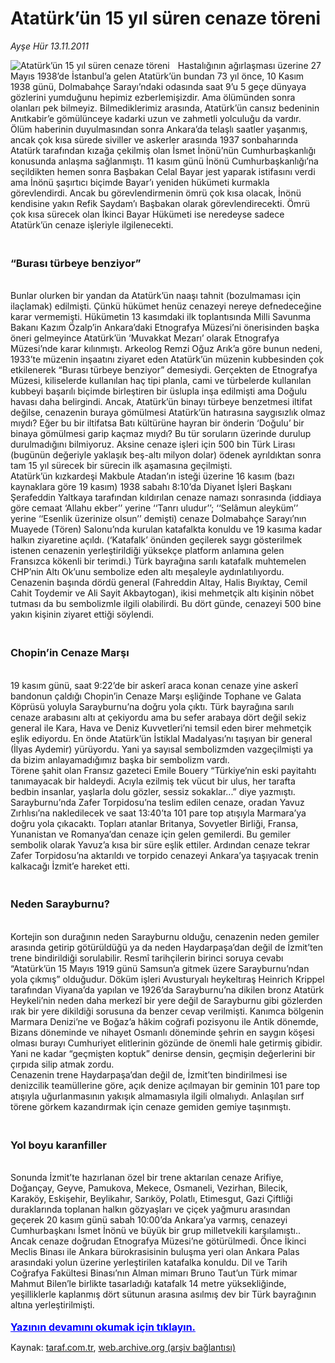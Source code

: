 # Atatürk’ün 15 yıl süren cenaze töreni

*Ayşe Hür 13.11.2011*

<div class="yazi"><img align="left" alt="Atatürk’ün 15 yıl süren cenaze töreni" border="0" src="http://www.taraf.com.tr/fotoraflar/makaleler/ataturk-un-15-yil-suren-cenaze-toreni_6551_orijinal.jpg" style="border-right-width:10px; border-color:#FFFFFF"/>Hastalığının ağırlaşması üzerine 27 Mayıs 1938’de İstanbul’a gelen Atatürk’ün bundan 73 yıl önce, 10 Kasım 1938 günü, Dolmabahçe Sarayı’ndaki odasında saat 9’u 5 geçe dünyaya gözlerini yumduğunu hepimiz ezberlemişizdir. Ama ölümünden sonra olanları pek bilmeyiz. Bilmediklerimiz arasında, Atatürk’ün cansız bedeninin Anıtkabir’e gömülünceye kadarki uzun ve zahmetli yolculuğu da vardır. <br/>Ölüm haberinin duyulmasından sonra Ankara’da telaşlı saatler yaşanmış, ancak çok kısa sürede siviller ve askerler arasında 1937 sonbaharında Atatürk tarafından kızağa çekilmiş olan İsmet İnönü’nün Cumhurbaşkanlığı konusunda anlaşma sağlanmıştı. 11 kasım günü İnönü Cumhurbaşkanlığı’na seçildikten hemen sonra Başbakan Celal Bayar jest yaparak istifasını verdi ama İnönü şaşırtıcı biçimde Bayar’ı yeniden hükümeti kurmakla görevlendirdi. Ancak bu görevlendirmenin ömrü çok kısa olacak, İnönü kendisine yakın Refik Saydam’ı Başbakan olarak görevlendirecekti. Ömrü çok kısa sürecek olan İkinci Bayar Hükümeti ise neredeyse sadece Atatürk’ün cenaze işleriyle ilgilenecekti.   
<h3><br/>“Burası türbeye benziyor”</h3><br/>Bunlar olurken bir yandan da Atatürk’ün naaşı tahnit (bozulmaması için ilaçlamak) edilmişti. Çünkü hükümet henüz cenazeyi nereye defnedeceğine karar vermemişti. Hükümetin 13 kasımdaki ilk toplantısında Milli Savunma Bakanı Kazım Özalp’in Ankara’daki Etnografya Müzesi’ni önerisinden başka öneri gelmeyince Atatürk’ün ‘Muvakkat Mezarı’ olarak Etnografya Müzesi’nde karar kılınmıştı. Arkeolog Remzi Oğuz Arık’a göre bunun nedeni, 1933’te müzenin inşaatını ziyaret eden Atatürk’ün müzenin kubbesinden çok etkilenerek “Burası türbeye benziyor” demesiydi. Gerçekten de Etnografya Müzesi, kiliselerde kullanılan haç tipi planla, cami ve türbelerde kullanılan kubbeyi başarılı biçimde birleştiren bir üslupla inşa edilmişti ama Doğulu havası daha belirgindi. Ancak, Atatürk’ün binayı türbeye benzetmesi iltifat değilse, cenazenin buraya gömülmesi Atatürk’ün hatırasına saygısızlık olmaz mıydı? Eğer bu bir iltifatsa Batı kültürüne hayran bir önderin ‘Doğulu’ bir binaya gömülmesi garip kaçmaz mıydı? Bu tür soruların üzerinde durulup durulmadığını bilmiyoruz. Aksine cenaze işleri için 500 bin Türk Lirası (bugünün değeriyle yaklaşık beş-altı milyon dolar) ödenek ayrıldıktan sonra tam 15 yıl sürecek bir sürecin ilk aşamasına geçilmişti. <br/>Atatürk’ün kızkardeşi Makbule Atadan’ın isteği üzerine 16 kasım (bazı kaynaklara göre 19 kasım) 1938 sabahı 8:10’da Diyanet İşleri Başkanı Şerafeddin Yaltkaya tarafından kıldırılan cenaze namazı sonrasında (iddiaya göre cemaat ‘Allahu ekber’’ yerine ‘‘Tanrı uludur’’; ‘‘Selâmun aleyküm’’ yerine ‘‘Esenlik üzerinize olsun’’ demişti) cenaze Dolmabahçe Sarayı’nın Muayede (Tören) Salonu’nda kurulan katafalkta konuldu ve 19 kasıma kadar halkın ziyaretine açıldı. (‘Katafalk’ önünden geçilerek saygı gösterilmek istenen cenazenin yerleştirildiği yüksekçe platform anlamına gelen Fransızca kökenli bir terimdi.) Türk bayrağına sarılı katafalk muhtemelen CHP’nin Altı Ok’unu sembolize eden altı meşaleyle aydınlatılıyordu. Cenazenin başında dördü general (Fahreddin Altay, Halis Bıyıktay, Cemil Cahit Toydemir ve Ali Sayit Akbaytogan), ikisi mehmetçik altı kişinin nöbet tutması da bu sembolizmle ilgili olabilirdi. Bu dört günde, cenazeyi 500 bine yakın kişinin ziyaret ettiği söylendi.   
<h3><br/>Chopin’in Cenaze Marşı</h3><br/>19 kasım günü, saat 9:22’de bir askerî araca konan cenaze yine askerî bandonun çaldığı Chopin’in Cenaze Marşı eşliğinde Tophane ve Galata Köprüsü yoluyla Sarayburnu’na doğru yola çıktı. Türk bayrağına sarılı cenaze arabasını altı at çekiyordu ama bu sefer arabaya dört değil sekiz general ile Kara, Hava ve Deniz Kuvvetleri’ni temsil eden birer mehmetçik eşlik ediyordu. En önde Atatürk’ün İstiklal Madalyası’nı taşıyan bir general (İlyas Aydemir) yürüyordu. Yani ya sayısal sembolizmden vazgeçilmişti ya da bizim anlayamadığımız başka bir sembolizm vardı. <br/>Törene şahit olan Fransız gazeteci Emile Bouery “Türkiye’nin eski payitahtı tanımayacak bir haldeydi. Acıyla ezilmiş tek vücut bir ulus, her tarafta bedbin insanlar, yaşlarla dolu gözler, sessiz sokaklar...” diye yazmıştı. <br/>Sarayburnu’nda Zafer Torpidosu’na teslim edilen cenaze, oradan Yavuz Zırhlısı’na nakledilecek ve saat 13:40’ta 101 pare top atışıyla Marmara’ya doğru yola çıkacaktı. Topları atanlar Britanya, Sovyetler Birliği, Fransa, Yunanistan ve Romanya’dan cenaze için gelen gemilerdi. Bu gemiler sembolik olarak Yavuz’a kısa bir süre eşlik ettiler. Ardından cenaze tekrar Zafer Torpidosu’na aktarıldı ve torpido cenazeyi Ankara’ya taşıyacak trenin kalkacağı İzmit’e hareket etti. <b> </b>
<h3><br/>Neden Sarayburnu? </h3><br/>Kortejin son durağının neden Sarayburnu olduğu, cenazenin neden gemiler arasında getirip götürüldüğü ya da neden Haydarpaşa’dan değil de İzmit’ten trene bindirildiği sorulabilir. Resmî tarihçilerin birinci soruya cevabı “Atatürk’ün 15 Mayıs 1919 günü Samsun’a gitmek üzere Sarayburnu’ndan yola çıkmış” olduğudur. Döküm işleri Avusturyalı heykeltıraş Heinrich Krippel tarafından Viyana’da yapılan ve 1926’da Sarayburnu’na dikilen bronz Atatürk Heykeli’nin neden daha merkezî bir yere değil de Sarayburnu gibi gözlerden ırak bir yere dikildiği sorusuna da benzer cevap verilmişti. Kanımca bölgenin Marmara Denizi’ne ve Boğaz’a hâkim coğrafi pozisyonu ile Antik dönemde, Bizans döneminde ve nihayet Osmanlı döneminde şehrin en saygın köşesi olması burayı Cumhuriyet elitlerinin gözünde de önemli hale getirmiş gibidir. Yani ne kadar “geçmişten koptuk” denirse densin, geçmişin değerlerini bir çırpıda silip atmak zordu. <br/>Cenazenin trene Haydarpaşa’dan değil de, İzmit’ten bindirilmesi ise denizcilik teamüllerine göre, açık denize açılmayan bir geminin 101 pare top atışıyla uğurlanmasının yakışık almamasıyla ilgili olmalıydı. Anlaşılan sırf törene görkem kazandırmak için cenaze gemiden gemiye taşınmıştı. <b> </b>
<h3><br/>Yol boyu karanfiller</h3><br/>Sonunda İzmit’te hazırlanan özel bir trene aktarılan cenaze Arifiye, Doğançay, Geyve, Pamukova, Mekece, Osmaneli, Vezirhan, Bilecik, Karaköy, Eskişehir, Beylikahır, Sarıköy, Polatlı, Etimesgut, Gazi Çiftliği duraklarında toplanan halkın gözyaşları ve çiçek yağmuru arasından geçerek 20 kasım günü sabah 10:00’da Ankara’ya varmış, cenazeyi Cumhurbaşkanı İsmet İnönü ve büyük bir grup milletvekili karşılamıştı.. <br/>Ancak cenaze doğrudan Etnografya Müzesi’ne götürülmedi. Önce İkinci Meclis Binası ile Ankara bürokrasisinin buluşma yeri olan Ankara Palas arasındaki yolun üzerine yerleştirilen katafalka konuldu. Dil ve Tarih Coğrafya Fakültesi Binası’nın Alman mimarı Bruno Taut’un Türk mimar Mahmut Bilen’le birlikte tasarladığı katafalk 14 metre yüksekliğinde, yeşilliklerle kaplanmış dört sütunun arasına asılmış dev bir Türk bayrağının altına yerleştirilmişti.
                                    	<br/><br/>
<a class="lnk2" href="/web/20130521022707/http://www.taraf.com.tr/login/" style="font-size:16px;color:#0000FF;"><u><b>
			  Yazının devamını okumak için tıklayın.</b></u></a><br/>
</div>

Kaynak: [taraf.com.tr](http://www.taraf.com.tr/ayse-hur/makale-ataturk-un-15-yil-suren-cenaze-toreni.htm), [web.archive.org (arşiv bağlantısı)](http://web.archive.org/web/20130521022707/http://www.taraf.com.tr/ayse-hur/makale-ataturk-un-15-yil-suren-cenaze-toreni.htm)
